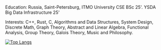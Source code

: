 Education: Russia, Saint-Petersburg, ITMO University CSE BSc 25'. YSDA Big Data Infrastructure 25'

Interests: C++, Rust, C, Algorithms and Data Structures, System Design, Discrete Math, Graph Theory, Abstract and Linear Algebra, Functional Analysis, Group Theory, Galois Theory, Music and Philosophy.


[![Top Langs](https://github-readme-stats.vercel.app/api/top-langs/?username=hyperb0rean&exclude_repo=itmo_web&layout=compact)](https://github.com/anuraghazra/github-readme-stats)
